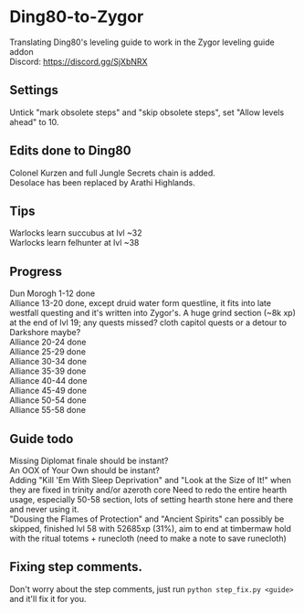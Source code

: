 # Ding80-to-Zygor
Translating Ding80's leveling guide to work in the Zygor leveling guide addon  
Discord: https://discord.gg/SjXbNRX

## Settings
Untick "mark obsolete steps" and "skip obsolete steps", set "Allow levels ahead" to 10.

## Edits done to Ding80
Colonel Kurzen and full Jungle Secrets chain is added.  
Desolace has been replaced by Arathi Highlands.  

## Tips
Warlocks learn succubus at lvl ~32  
Warlocks learn felhunter at lvl ~38

## Progress
Dun Morogh 1-12 done  
Alliance 13-20 done, except druid water form questline, it fits into late westfall questing and it's written into Zygor's. A huge grind section (~8k xp) at the end of lvl 19; any quests missed? cloth capitol quests or a detour to Darkshore maybe?  
Alliance 20-24 done  
Alliance 25-29 done  
Alliance 30-34 done  
Alliance 35-39 done  
Alliance 40-44 done  
Alliance 45-49 done  
Alliance 50-54 done  
Alliance 55-58 done  

## Guide todo
Missing Diplomat finale should be instant?  
An OOX of Your Own should be instant?  
Adding "Kill 'Em With Sleep Deprivation" and "Look at the Size of It!" when they are fixed in trinity and/or azeroth core
Need to redo the entire hearth usage, especially 50-58 section, lots of setting hearth stone here and there and never using it.  
"Dousing the Flames of Protection" and "Ancient Spirits" can possibly be skipped, finished lvl 58 with 52685xp (31%), aim to end at timbermaw hold with the ritual totems + runecloth (need to make a note to save runecloth)  

## Fixing step comments.
Don't worry about the step comments, just run `python step_fix.py <guide>` and it'll fix it for you.